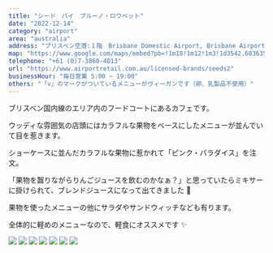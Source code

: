 ```yaml
---
title: "シード　バイ　ブルーノ・ロウベット"
date: "2022-12-14"
category: "airport"
area: "australia"
address: "ブリスベン空港:１階　Brisbane Domestic Airport, Brisbane Airport QLD"
map: "https://www.google.com/maps/embed?pb=!1m18!1m12!1m3!1d3542.6836354255993!2d153.11756707446352!3d-27.38559397636843!2m3!1f0!2f0!3f0!3m2!1i1024!2i768!4f13.1!3m3!1m2!1s0x6b93e1307aceca49%3A0xfece7048d48c1c!2sSeeds%20by%20Bruno%20Loubet!5e0!3m2!1sja!2sjp!4v1686143676564!5m2!1sja!2sjp"
telephone: "+61 (0)7-3860-4013"
url: "https://www.airportretail.com.au/licensed-brands/seeds2"
businessHour: "毎日営業 5:00 ~ 19:00"
others: "「v」のマークがついているメニューがヴィーガンです（卵、乳製品不使用）"
---
```


ブリスベン国内線のエリア内のフードコートにあるカフェです。

ウッディな雰囲気の店頭にはカラフルな果物をベースにしたメニューが並んでいて目を惹きます。

ショーケースに並んだカラフルな果物に惹かれて「ピンク・パラダイス」を注文。

「果物を齧りながらりんごジュースを飲むのかなぁ？」と思っていたらミキサーに掛けられて、ブレンドジュースになって出てきました 🥤

果物を使ったメニューの他にサラダやサンドウィッチなども有ります。

全体的に軽めのメニューなので、軽食にオススメです ✨

![](../images/posts/10/1.webp)
![](../images/posts/10/2.webp)
![](../images/posts/10/3.webp)
![](../images/posts/10/4.webp)
![](../images/posts/10/5.webp)
![](../images/posts/10/6.webp)
![](../images/posts/10/7.webp)
